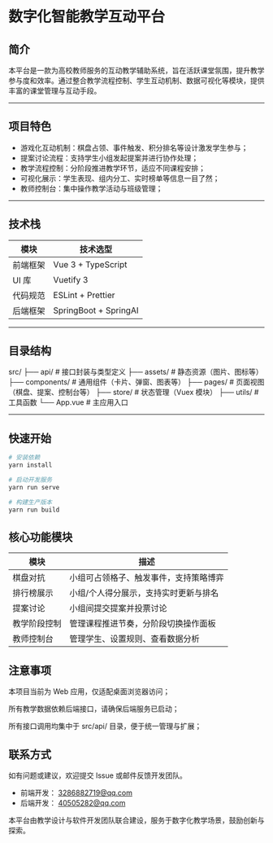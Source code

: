 # 数字化智能教学互动平台

## 简介

本平台是一款为高校教师服务的互动教学辅助系统，旨在活跃课堂氛围，提升教学参与度和效率。通过整合教学流程控制、学生互动机制、数据可视化等模块，提供丰富的课堂管理与互动手段。

---

## 项目特色

- 游戏化互动机制：棋盘占领、事件触发、积分排名等设计激发学生参与；
- 提案讨论流程：支持学生小组发起提案并进行协作处理；
- 教学流程控制：分阶段推进教学环节，适应不同课程安排；
- 可视化展示：学生表现、组内分工、实时榜单等信息一目了然；
- 教师控制台：集中操作教学活动与班级管理；

---

## 技术栈

| 模块       | 技术选型             |
|------------|----------------------|
| 前端框架       | Vue 3 + TypeScript   |
| UI 库      | Vuetify 3            |
| 代码规范   | ESLint + Prettier    |
| 后端框架 | SpringBoot + SpringAI |

---

## 目录结构

src/
├── api/ # 接口封装与类型定义
├── assets/ # 静态资源（图片、图标等）
├── components/ # 通用组件（卡片、弹窗、图表等）
├── pages/ # 页面视图（棋盘、提案、控制台等）
├── store/ # 状态管理（Vuex 模块）
├── utils/ # 工具函数
└── App.vue # 主应用入口


---

## 快速开始

```bash
# 安装依赖
yarn install

# 启动开发服务
yarn run serve

# 构建生产版本
yarn run build
```

## 核心功能模块

| 模块     | 描述                  |
| ------ | ------------------- |
| 棋盘对抗   | 小组可占领格子、触发事件，支持策略博弈 |
| 排行榜展示  | 小组/个人得分展示，支持实时更新与排名 |
| 提案讨论   | 小组间提交提案并投票讨论        |
| 教学阶段控制 | 管理课程推进节奏，分阶段切换操作面板  |
| 教师控制台  | 管理学生、设置规则、查看数据分析    |

## 注意事项
本项目当前为 Web 应用，仅适配桌面浏览器访问；

所有教学数据依赖后端接口，请确保后端服务已启动；

所有接口调用均集中于 src/api/ 目录，便于统一管理与扩展；

## 联系方式
如有问题或建议，欢迎提交 Issue 或邮件反馈开发团队。

- 前端开发： 3286882719@qq.com
- 后端开发： 40505282@qq.com

本平台由教学设计与软件开发团队联合建设，服务于数字化教学场景，鼓励创新与探索。